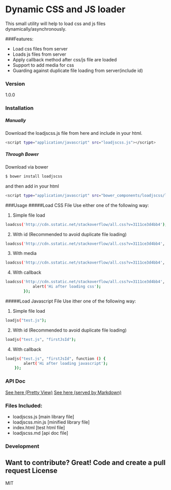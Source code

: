 # Dynamic CSS and JS loader

This small utility will help to load css and js files dynamically/asynchronously. 

###Features:
  - Load css files from server
  - Loads js files from server
  - Apply callback method after css/js file are loaded
  - Support to add media for css
  - Guarding against duplicate file loading from server(include id)

### Version
1.0.0

### Installation
##### Manually
Download the loadjscss.js file from here and include in your html.
```sh
<script type="application/javascript" src="loadjscss.js"></script>
```

##### Through Bower
Download via bower
```sh
$ bower install loadjscss
```
and then add in your html
```sh
<script type="application/javascript" src="bower_components/loadjscss/loadjscss.js"></script>
```
###Usage
#####Load CSS File
Use either one of the following way:
1. Simple file load
```sh
loadcss('http://cdn.sstatic.net/stackoverflow/all.css?v=3111ce3d4bb4');
```
2. With id (Recommended to avoid duplicate file loading)
```sh
loadcss('http://cdn.sstatic.net/stackoverflow/all.css?v=3111ce3d4bb4', 'stackCssId');
```
3. With media
```sh
loadcss('http://cdn.sstatic.net/stackoverflow/all.css?v=3111ce3d4bb4', 'stackCssId', "screen");
```
4. With callback
```sh
loadcss('http://cdn.sstatic.net/stackoverflow/all.css?v=3111ce3d4bb4', 'stackCssId', "screen", function () {
            alert('Hi after loading css');
        });
```
#####Load Javascript File
Use ither one of the following way:
1. Simple file load
```sh
loadjs("test.js");
```
2. With id (Recommended to avoid duplicate file loading)
```sh
loadjs("test.js", "firstJsId");
```
4. With callback
```sh
loadjs("test.js", "firstJsId", function () {
        alert('Hi after loading javascript');
    });
```
### API Doc
[See here (Pretty View)](http://cdn.rawgit.com/sustbird/loadjscss/master/api-doc/index.html)
[See here (served by Markdown)](loadjscss.md)

### Files Included:
* loadjscss.js [main library file]
* loadjscss.min.js [minified library file]
* index.html [test html file]
* loadjscss.md [api doc file]

### Development

Want to contribute? Great! Code and create a pull request
License
----

MIT

